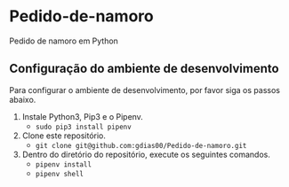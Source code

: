 # Pedido-de-namoro
Pedido de namoro em Python

## Configuração do ambiente de desenvolvimento
Para configurar o ambiente de desenvolvimento, por favor siga os passos abaixo.

1. Instale Python3, Pip3 e o Pipenv.
    * `sudo pip3 install pipenv`
2. Clone este repositório.
    * `git clone git@github.com:gdias00/Pedido-de-namoro.git`
3. Dentro do diretório do repositório, execute os seguintes comandos.
    * `pipenv install`
    * `pipenv shell`

